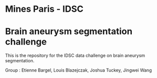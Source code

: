 # Mines Paris - IDSC
# Brain aneurysm segmentation challenge

This is the repository for the IDSC data challenge on brain aneurysm segmentation.

Group : Etienne Bargel, Louis Blazejczak, Joshua Tuckey, Jingwei Wang
